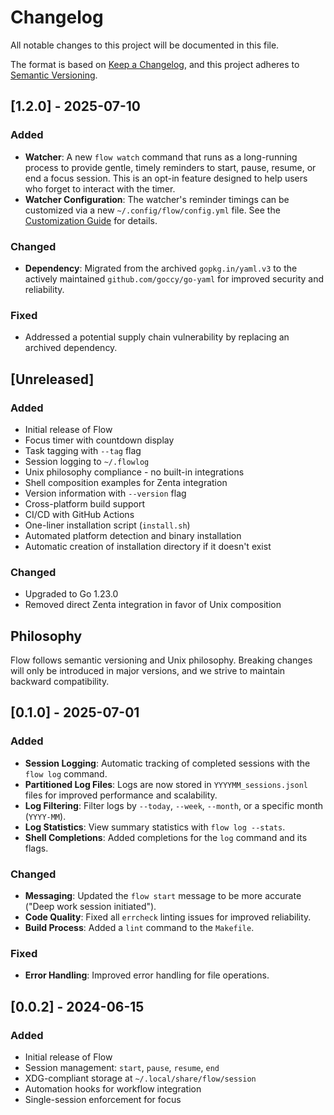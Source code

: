 # Changelog

All notable changes to this project will be documented in this file.

The format is based on [Keep a Changelog](https://keepachangelog.com/en/1.0.0/),
and this project adheres to [Semantic Versioning](https://semver.org/spec/v2.0.0.html).

## [1.2.0] - 2025-07-10

### Added

- **Watcher**: A new `flow watch` command that runs as a long-running process to provide gentle, timely reminders to start, pause, resume, or end a focus session. This is an opt-in feature designed to help users who forget to interact with the timer.
- **Watcher Configuration**: The watcher's reminder timings can be customized via a new `~/.config/flow/config.yml` file. See the [Customization Guide](docs/CUSTOMIZATION.md) for details.

### Changed

- **Dependency**: Migrated from the archived `gopkg.in/yaml.v3` to the actively maintained `github.com/goccy/go-yaml` for improved security and reliability.

### Fixed

- Addressed a potential supply chain vulnerability by replacing an archived dependency.

## [Unreleased]

### Added

- Initial release of Flow
- Focus timer with countdown display
- Task tagging with `--tag` flag
- Session logging to `~/.flowlog`
- Unix philosophy compliance - no built-in integrations
- Shell composition examples for Zenta integration
- Version information with `--version` flag
- Cross-platform build support
- CI/CD with GitHub Actions
- One-liner installation script (`install.sh`)
- Automated platform detection and binary installation
- Automatic creation of installation directory if it doesn't exist

### Changed

- Upgraded to Go 1.23.0
- Removed direct Zenta integration in favor of Unix composition

## Philosophy

Flow follows semantic versioning and Unix philosophy. Breaking changes will only be introduced in major versions, and we strive to maintain backward compatibility.

## [0.1.0] - 2025-07-01

### Added

- **Session Logging**: Automatic tracking of completed sessions with the `flow log` command.
- **Partitioned Log Files**: Logs are now stored in `YYYYMM_sessions.jsonl` files for improved performance and scalability.
- **Log Filtering**: Filter logs by `--today`, `--week`, `--month`, or a specific month (`YYYY-MM`).
- **Log Statistics**: View summary statistics with `flow log --stats`.
- **Shell Completions**: Added completions for the `log` command and its flags.

### Changed

- **Messaging**: Updated the `flow start` message to be more accurate ("Deep work session initiated").
- **Code Quality**: Fixed all `errcheck` linting issues for improved reliability.
- **Build Process**: Added a `lint` command to the `Makefile`.

### Fixed

- **Error Handling**: Improved error handling for file operations.

## [0.0.2] - 2024-06-15

### Added

- Initial release of Flow
- Session management: `start`, `pause`, `resume`, `end`
- XDG-compliant storage at `~/.local/share/flow/session`
- Automation hooks for workflow integration
- Single-session enforcement for focus
